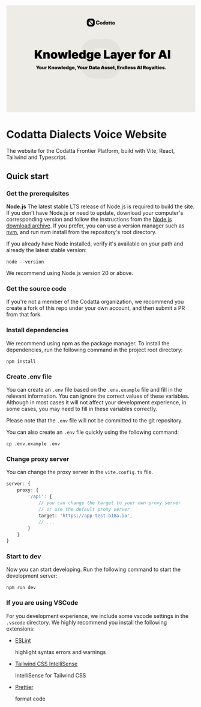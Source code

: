 ![brand-image](https://raw.githubusercontent.com/codatta/assets/refs/heads/main/brand-v3.png)

# Codatta Dialects Voice Website
The website for the Codatta Frontier Platform, build with Vite, React, Tailwind and Typescript.

## Quick start

### Get the prerequisites

**Node.js**
The latest stable LTS release of Node.js is required to build the site. If you don't have Node.js or need to update, download your computer's corresponding version and follow the instructions from the [Node.js download archive](https://nodejs.org/en/download/). If you prefer, you can use a version manager such as [nvm](https://github.com/nvm-sh/nvm), and run nvm install from the repository's root directory.

If you already have Node installed, verify it's available on your path and already the latest stable version:

```shell
node --version
```

We recommend using Node.js version 20 or above.


### Get the source code

If you're not a member of the Codatta organization, we recommend you create a fork of this repo under your own account, and then submit a PR from that fork.

### Install dependencies

We recommend using npm as the package manager. To install the dependencies, run the following command in the project root directory:
```shell
npm install
```

### Create .env file

You can create an `.env` file based on the `.env.example` file and fill in the relevant information. You can ignore the correct values of these variables. Although in most cases it will not affect your development experience, in some cases, you may need to fill in these variables correctly.

Please note that the `.env` file will not be committed to the git repository.

You can also create an `.env` file quickly using the following command:

```shell
cp .env.example .env
```

### Change proxy server
You can change the proxy server in the `vite.config.ts` file.
```ts
server: {
    proxy: {
        '/api': {
            // you can change the target to your own proxy server
            // or use the default proxy server
            target: 'https://app-test.b18a.io',
            // ...
        }
    }
}
```

### Start to dev
Now you can start developing. Run the following command to start the development server:
```shell
npm run dev
```

### If you are using VSCode
For you development experience, we include some vscode settings in the `.vscode` directory.
We highly recommend you install the following extensions:

- [ESLint](https://marketplace.visualstudio.com/items?itemName=dbaeumer.vscode-eslint)
  
  highlight syntax errors and warnings

- [Tailwind CSS IntelliSense](https://marketplace.visualstudio.com/items?itemName=bradlc.vscode-tailwindcss)

  IntelliSense for Tailwind CSS

- [Prettier](https://marketplace.visualstudio.com/items?itemName=esbenp.prettier-vscode)

  format code






